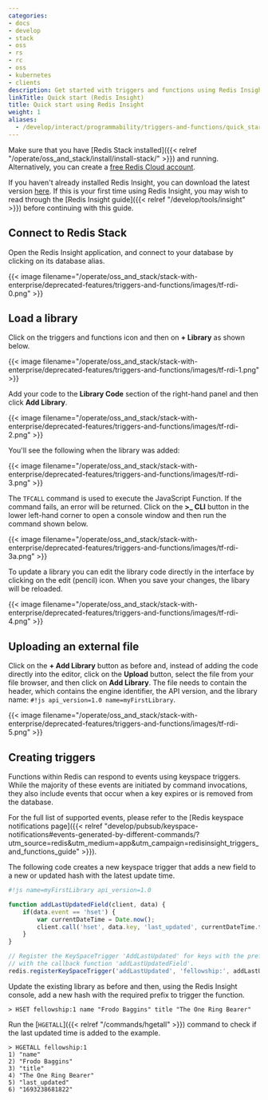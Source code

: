 ```yaml
---
categories:
- docs
- develop
- stack
- oss
- rs
- rc
- oss
- kubernetes
- clients
description: Get started with triggers and functions using Redis Insight
linkTitle: Quick start (Redis Insight)
title: Quick start using Redis Insight
weight: 1
aliases:
  - /develop/interact/programmability/triggers-and-functions/quick_start_cli/
---
```


Make sure that you have [Redis Stack installed]({{< relref "/operate/oss_and_stack/install/install-stack/" >}}) and running. Alternatively, you can create a [free Redis Cloud account](https://redis.com/try-free/?utm_source=redisio&utm_medium=referral&utm_campaign=2023-09-try_free&utm_content=cu-redis_cloud_users).

If you haven't already installed Redis Insight, you can download the latest version [here](https://redis.com/redis-enterprise/redis-insight/?_ga=2.232184223.127667221.1704724457-86137583.1685485233&_gl=1*1gygred*_ga*ODYxMzc1ODMuMTY4NTQ4NTIzMw..*_ga_8BKGRQKRPV*MTcwNDkyMzExMC40MDEuMS4xNzA0OTI3MjQ2LjUyLjAuMA..*_gcl_au*MTQzODY1OTU4OS4xNzAxMTg0MzY0). If this is your first time using Redis Insight, you may wish to read through the [Redis Insight guide]({{< relref "/develop/tools/insight" >}}) before continuing with this guide.

## Connect to Redis Stack

Open the Redis Insight application, and connect to your database by clicking on its database alias.

{{< image filename="/operate/oss_and_stack/stack-with-enterprise/deprecated-features/triggers-and-functions/images/tf-rdi-0.png" >}}

## Load a library

Click on the triggers and functions icon and then on **+ Library** as shown below.

{{< image filename="/operate/oss_and_stack/stack-with-enterprise/deprecated-features/triggers-and-functions/images/tf-rdi-1.png" >}}

Add your code to the **Library Code** section of the right-hand panel and then click **Add Library**.

{{< image filename="/operate/oss_and_stack/stack-with-enterprise/deprecated-features/triggers-and-functions/images/tf-rdi-2.png" >}}

You'll see the following when the library was added:

{{< image filename="/operate/oss_and_stack/stack-with-enterprise/deprecated-features/triggers-and-functions/images/tf-rdi-3.png" >}}

The `TFCALL` command is used to execute the JavaScript Function. If the command fails, an error will be returned. Click on the **>_ CLI**  button in the lower left-hand corner to open a console window and then run the command shown below.

{{< image filename="/operate/oss_and_stack/stack-with-enterprise/deprecated-features/triggers-and-functions/images/tf-rdi-3a.png" >}}

To update a library you can edit the library code directly in the interface by clicking on the edit (pencil) icon. When you save your changes, the libary will be reloaded.

{{< image filename="/operate/oss_and_stack/stack-with-enterprise/deprecated-features/triggers-and-functions/images/tf-rdi-4.png" >}}

## Uploading an external file

Click on the **+ Add Library** button as before and, instead of adding the code directly into the editor, click on the **Upload** button, select the file from your file browser, and then click on **Add Library**. The file needs to contain the header, which contains the engine identifier, the API version, and the library name: `#!js api_version=1.0 name=myFirstLibrary`.

{{< image filename="/operate/oss_and_stack/stack-with-enterprise/deprecated-features/triggers-and-functions/images/tf-rdi-5.png" >}}

## Creating triggers

Functions within Redis can respond to events using keyspace triggers. While the majority of these events are initiated by command invocations, they also include events that occur when a key expires or is removed from the database.

For the full list of supported events, please refer to the [Redis keyspace notifications page]({{< relref "develop/pubsub/keyspace-notifications#events-generated-by-different-commands/?utm_source=redis\&utm_medium=app\&utm_campaign=redisinsight_triggers_and_functions_guide" >}}).

The following code creates a new keyspace trigger that adds a new field to a new or updated hash with the latest update time.

```javascript
#!js name=myFirstLibrary api_version=1.0

function addLastUpdatedField(client, data) {
    if(data.event == 'hset') {
        var currentDateTime = Date.now();
        client.call('hset', data.key, 'last_updated', currentDateTime.toString());
    }
} 

// Register the KeySpaceTrigger 'AddLastUpdated' for keys with the prefix 'fellowship'
// with the callback function 'addLastUpdatedField'.
redis.registerKeySpaceTrigger('addLastUpdated', 'fellowship:', addLastUpdatedField);"
```

Update the existing library as before and then, using the Redis Insight console, add a new hash with the required prefix to trigger the function.

```Shell
> HSET fellowship:1 name "Frodo Baggins" title "The One Ring Bearer"
```

Run the [`HGETALL`]({{< relref "/commands/hgetall" >}}) command to check if the last updated time is added to the example.

```Shell
> HGETALL fellowship:1
1) "name"
2) "Frodo Baggins"
3) "title"
4) "The One Ring Bearer"
5) "last_updated"
6) "1693238681822"
```

